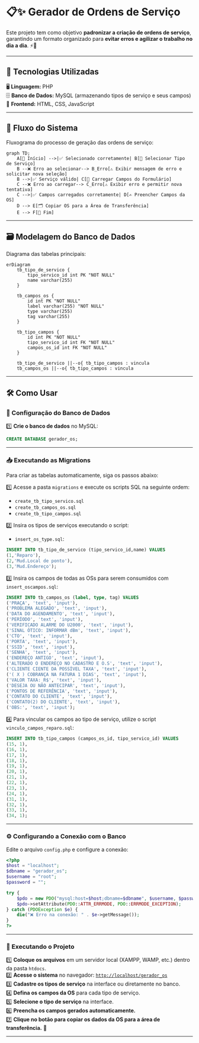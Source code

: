 
# 📋✨ Gerador de Ordens de Serviço

Este projeto tem como objetivo **padronizar a criação de ordens de serviço**, garantindo um formato organizado para **evitar erros e agilizar o trabalho no dia a dia**. ⚡📑

---

## 🚀 Tecnologias Utilizadas

🖥 **Linguagem:** PHP  
🗄 **Banco de Dados:** MySQL (armazenando tipos de serviço e seus campos)  
🎨 **Frontend:** HTML, CSS, JavaScript  

---

## 🔄 Fluxo do Sistema

Fluxograma do processo de geração das ordens de serviço:  

```mermaid
graph TD;
    A[🚀 Início] -->|✅ Selecionado corretamente| B[📌 Selecionar Tipo de Serviço]
    B --❌ Erro ao selecionar--> B_Erro[⚠️ Exibir mensagem de erro e solicitar nova seleção]
    B -->|✅ Serviço válido| C[📝 Carregar Campos do Formulário]
    C --❌ Erro ao carregar--> C_Erro[⚠️ Exibir erro e permitir nova tentativa]
    C -->|✅ Campos carregados corretamente| D[✍️ Preencher Campos da OS]
    D --> E[🗂 Copiar OS para a Área de Transferência]
    E --> F[🏁 Fim]
```

---

## 🗃 Modelagem do Banco de Dados

Diagrama das tabelas principais:  

```mermaid
erDiagram
    tb_tipo_de_servico {
        tipo_servico_id int PK "NOT NULL"
        name varchar(255)
    }

    tb_campos_os {
        id int PK "NOT NULL"
        label varchar(255) "NOT NULL"
        type varchar(255)
        tag varchar(255)
    }

    tb_tipo_campos {
        id int PK "NOT NULL"
        tipo_servico_id int FK "NOT NULL"
        campos_os_id int FK "NOT NULL"
    }

    tb_tipo_de_servico ||--o{ tb_tipo_campos : vincula
    tb_campos_os ||--o{ tb_tipo_campos : vincula
```

---

## 🛠 Como Usar

### 🔧 Configuração do Banco de Dados

1️⃣ **Crie o banco de dados** no MySQL:  

```sql
CREATE DATABASE gerador_os;
```

---

### 📥 Executando as Migrations

Para criar as tabelas automaticamente, siga os passos abaixo:  

1️⃣ Acesse a pasta `migrations` e execute os scripts SQL na seguinte ordem:  
- `create_tb_tipo_servico.sql`  
- `create_tb_campos_os.sql`  
- `create_tb_tipo_campos.sql`

2️⃣ Insira os tipos de serviços executando o script:  
- `insert_os_type.sql`:

```sql
INSERT INTO tb_tipo_de_servico (tipo_servico_id,name) VALUES 
(1,'Reparo'),
(2,'Mud.Local de ponto'),
(3,'Mud.Endereço');
```

3️⃣ Insira os campos de todas as OSs para serem consumidos com `insert_oscampos.sql`:

```sql
INSERT INTO tb_campos_os (label, type, tag) VALUES
('PRAÇA', 'text', 'input'),
('PROBLEMA ALEGADO', 'text', 'input'),
('DATA DO AGENDAMENTO', 'text', 'input'),
('PERÍODO', 'text', 'input'),
('VERIFICADO ALARME DO U2000', 'text', 'input'),
('SINAL ÓTICO: INFORMAR dBm', 'text', 'input'),
('CTO', 'text', 'input'),
('PORTA', 'text', 'input'),
('SSID', 'text', 'input'),
('SENHA', 'text', 'input'),
('ENDEREÇO ANTIGO', 'text', 'input'),
('ALTERADO O ENDEREÇO NO CADASTRO E O.S', 'text', 'input'),
('CLIENTE CIENTE DA POSSÍVEL TAXA', 'text', 'input'),
('( X ) COBRANÇA NA FATURA 1 DIAS', 'text', 'input'),
('VALOR TAXA: R$', 'text', 'input'),
('DESEJA OU NÃO ANTECIPAR', 'text', 'input'),
('PONTOS DE REFERÊNCIA', 'text', 'input'),
('CONTATO DO CLIENTE', 'text', 'input'),
('CONTATO(2) DO CLIENTE', 'text', 'input'),
('OBS:', 'text', 'input');
```

4️⃣ Para vincular os campos ao tipo de serviço, utilize o script `vinculo_campos_reparo.sql`:

```sql
INSERT INTO tb_tipo_campos (campos_os_id, tipo_servico_id) VALUES
(15, 1),
(16, 1),
(17, 1),
(18, 1),
(19, 1),
(20, 1),
(21, 1),
(22, 1),
(23, 1),
(24, 1),
(31, 1),
(32, 1),
(33, 1),
(34, 1);
```

---

### ⚙️ Configurando a Conexão com o Banco

Edite o arquivo `config.php` e configure a conexão:

```php
<?php
$host = "localhost";
$dbname = "gerador_os";
$username = "root";
$password = "";

try {
    $pdo = new PDO("mysql:host=$host;dbname=$dbname", $username, $password);
    $pdo->setAttribute(PDO::ATTR_ERRMODE, PDO::ERRMODE_EXCEPTION);
} catch (PDOException $e) {
    die("❌ Erro na conexão: " . $e->getMessage());
}
?>
```

---

### 🚀 Executando o Projeto

1️⃣ **Coloque os arquivos** em um servidor local (XAMPP, WAMP, etc.) dentro da pasta `htdocs`.  
2️⃣ **Acesse o sistema** no navegador: [`http://localhost/gerador_os`](http://localhost/gerador_os)  
3️⃣ **Cadastre os tipos de serviço** na interface ou diretamente no banco.  
4️⃣ **Defina os campos da OS** para cada tipo de serviço.  
5️⃣ **Selecione o tipo de serviço** na interface.  
6️⃣ **Preencha os campos gerados automaticamente.**  
7️⃣ **Clique no botão para copiar os dados da OS para a área de transferência.** 🎯  

---